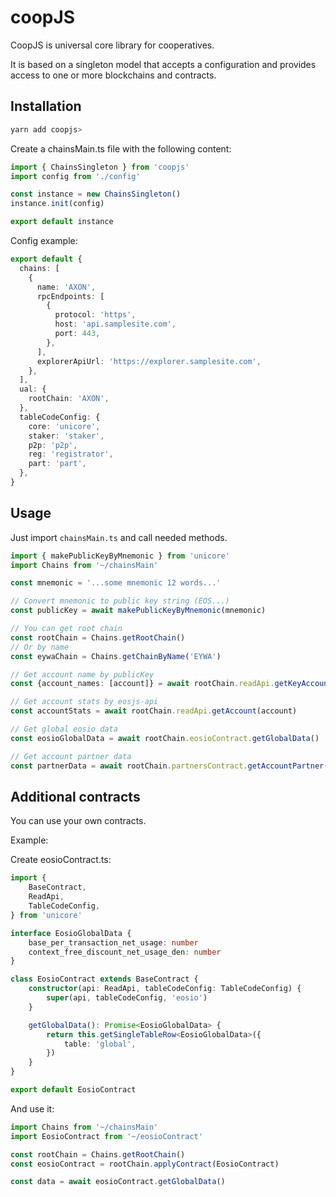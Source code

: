 # coopJS

CoopJS is universal core library for cooperatives.

It is based on a singleton model that accepts a configuration and provides access to one or more blockchains and contracts.

## Installation

```bash
yarn add coopjs>
```

Create a chainsMain.ts file with the following content:

```typescript
import { ChainsSingleton } from 'coopjs'
import config from './config'

const instance = new ChainsSingleton()
instance.init(config)

export default instance
```

Config example:

```typescript
export default {
  chains: [
    {
      name: 'AXON',
      rpcEndpoints: [
        {
          protocol: 'https',
          host: 'api.samplesite.com',
          port: 443,
        },
      ],
      explorerApiUrl: 'https://explorer.samplesite.com',
    },
  ],
  ual: {
    rootChain: 'AXON',
  },
  tableCodeConfig: {
    core: 'unicore',
    staker: 'staker',
    p2p: 'p2p',
    reg: 'registrator',
    part: 'part',
  },
}
```

## Usage

Just import `chainsMain.ts` and call needed methods.

```typescript
import { makePublicKeyByMnemonic } from 'unicore'
import Chains from '~/chainsMain'

const mnemonic = '...some mnemonic 12 words...'

// Convert mnemonic to public key string (EOS...)
const publicKey = await makePublicKeyByMnemonic(mnemonic)

// You can get root chain
const rootChain = Chains.getRootChain()
// Or by name
const eywaChain = Chains.getChainByName('EYWA')

// Get account name by publicKey
const {account_names: [account]} = await rootChain.readApi.getKeyAccounts(publicKey)

// Get account stats by eosjs-api
const accountStats = await rootChain.readApi.getAccount(account)

// Get global eosio data
const eosioGlobalData = await rootChain.eosioContract.getGlobalData()

// Get account partner data
const partnerData = await rootChain.partnersContract.getAccountPartner(account)
```

## Additional contracts

You can use your own contracts.

Example:

Create eosioContract.ts:
```typescript
import {
    BaseContract,
    ReadApi,
    TableCodeConfig,
} from 'unicore'

interface EosioGlobalData {
    base_per_transaction_net_usage: number
    context_free_discount_net_usage_den: number
}

class EosioContract extends BaseContract {
    constructor(api: ReadApi, tableCodeConfig: TableCodeConfig) {
        super(api, tableCodeConfig, 'eosio')
    }

    getGlobalData(): Promise<EosioGlobalData> {
        return this.getSingleTableRow<EosioGlobalData>({
            table: 'global',
        })
    }
}

export default EosioContract
```

And use it:
```typescript
import Chains from '~/chainsMain'
import EosioContract from '~/eosioContract'

const rootChain = Chains.getRootChain()
const eosioContract = rootChain.applyContract(EosioContract)

const data = await eosioContract.getGlobalData()
```
